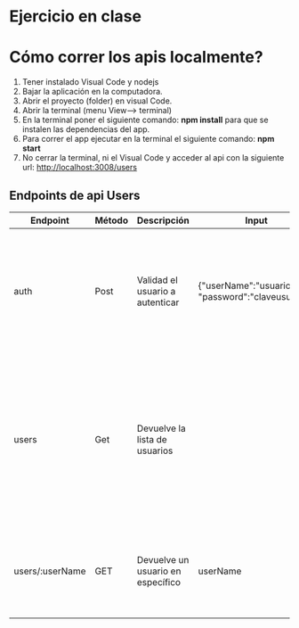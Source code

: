 # Ejercicio en clase
# Cómo correr los apis localmente?

1. Tener instalado Visual Code y nodejs
2. Bajar la aplicación en la computadora.
3. Abrir el proyecto (folder) en visual Code.
4. Abrir la terminal (menu View--> terminal)
5. En la terminal poner el siguiente comando: **npm install** para que se instalen las dependencias del app.
6. Para correr el app ejecutar en la terminal el siguiente comando: **npm start**
7. No cerrar la terminal, ni el Visual Code y acceder al api con la siguiente url:  [http://localhost:3008/users](http://localhost:3008/users)


## Endpoints de api Users
| Endpoint | Método | Descripción | Input | Output | Ejemplo | Excepciones |
| ------ | ------ | ------ | ------ | ------ | ------ | ------ |
| auth | Post | Validad el usuario a autenticar | {"userName":"usuario", "password":"claveusuario"} | {"userName":"usuario", "password":"clave", "email":"email@email.com", "isActive":true, "role":"Admin"} | http://localhost:3008/auth | Mensaje error si usuario no existe: { success: 'false', message: 'The user/password does not match with the right credentials.' } | 
| users | Get | Devuelve la lista de usuarios |  | [{"userName":"usuario", "password":"clave", "email":"email@email.com", "isActive":true, "role":"Admin"},{"userName":"usuario", "password":"clave", "email":"email@email.com", "isActive":true, "role":"Admin"},{"userName":"usuario", "password":"clave", "email":"email@email.com", "isActive":true, "role":"Admin"}] | http://localhost:3008/users |  |
| users/:userName | GET | Devuelve un usuario en específico | userName | {"userName":"usuario", "password":"clave", "email":"email@email.com", "isActive":true, "role":"Admin"} | http://localhost:3008/users/userName | Si no existe se devuelve un mensaje: { success: 'false', message: 'User not found' } |

